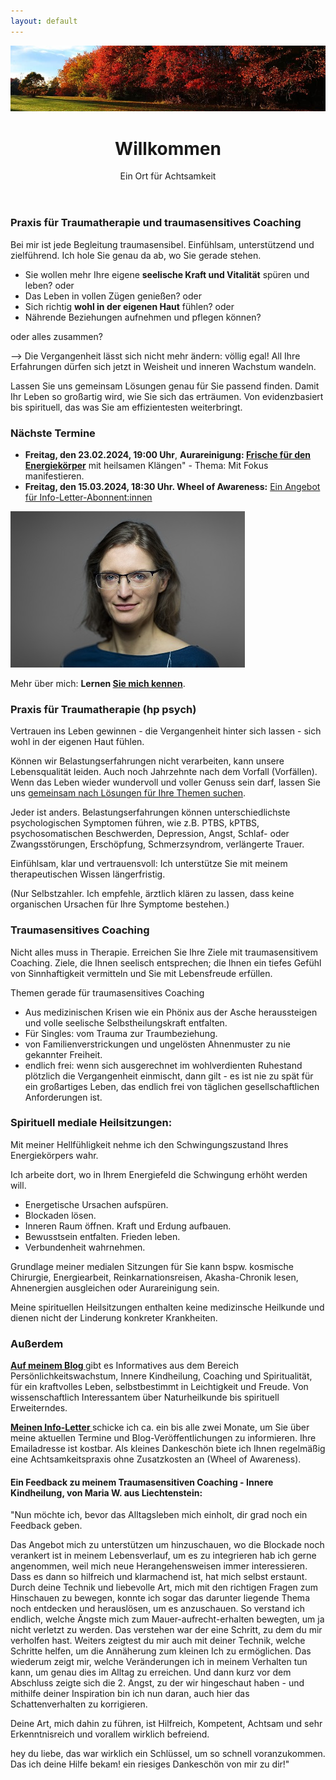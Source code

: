 ```yaml
---
layout: default
---
```

<img src="assets/images/blog-banner-herbst-wald.png" alt="" style="max-width:100%"/>


<header>
	<h1>Willkommen</h1>
	<p>Ein Ort für Achtsamkeit</p>
</header>


### Praxis für Traumatherapie und traumasensitives Coaching 
Bei mir ist jede Begleitung traumasensibel. Einfühlsam, unterstützend und zielführend. Ich hole Sie genau da ab, wo Sie gerade stehen.  

- Sie wollen mehr Ihre eigene **seelische Kraft und Vitalität** spüren und leben? oder
- Das Leben in vollen Zügen genießen? oder
- Sich richtig **wohl in der eigenen Haut** fühlen? oder
- Nährende Beziehungen aufnehmen und pflegen können? 

oder alles zusammen? 

--> Die Vergangenheit lässt sich nicht mehr ändern: völlig egal! All Ihre Erfahrungen dürfen sich jetzt in Weisheit und inneren Wachstum wandeln. 

Lassen Sie uns gemeinsam Lösungen genau für Sie passend finden. Damit Ihr Leben so großartig wird, wie Sie sich das erträumen. Von evidenzbasiert bis spirituell, das was Sie am effizientesten weiterbringt. 

### Nächste Termine
- **Freitag, den 23.02.2024, 19:00 Uhr**, **Aurareinigung: [Frische für den Energiekörper](/2023/02/10/Gruppenabende-Meditationsreisen)** mit heilsamen Klängen" - Thema: Mit Fokus manifestieren. 
- **Freitag, den 15.03.2024, 18:30 Uhr. Wheel of Awareness:** [Ein Angebot für Info-Letter-Abonnent:innen](/2021/04/21/Landingspage-Newsletteranmeldung.html)

 ![Jaymaleh](/assets/about-Portrait2.jpg)

Mehr über mich: <strong>Lernen <a href="/about/">Sie mich kennen</a></strong>.

### Praxis für Traumatherapie (hp psych)
Vertrauen ins Leben gewinnen - die Vergangenheit hinter sich lassen - sich wohl in der eigenen Haut fühlen. 

Können wir Belastungserfahrungen nicht verarbeiten, kann unsere Lebensqualität leiden. Auch noch Jahrzehnte nach dem Vorfall (Vorfällen). Wenn das Leben wieder wundervoll und voller Genuss sein darf, lassen Sie uns [gemeinsam nach Lösungen für Ihre Themen suchen](/2023/02/09/Traumatherapie-in-Berlin.html). 

Jeder ist anders. Belastungserfahrungen können unterschiedlichste psychologischen Symptomen führen, wie z.B. PTBS, kPTBS, psychosomatischen Beschwerden, Depression, Angst, Schlaf- oder Zwangsstörungen, Erschöpfung, Schmerzsyndrom, verlängerte Trauer.  

Einfühlsam, klar und vertrauensvoll: Ich unterstütze Sie mit meinem therapeutischen Wissen längerfristig.  

(Nur Selbstzahler. Ich empfehle, ärztlich klären zu lassen, dass keine organischen Ursachen für Ihre Symptome bestehen.)

### Traumasensitives Coaching
Nicht alles muss in Therapie. Erreichen Sie Ihre Ziele mit traumasensitivem Coaching. Ziele, die Ihnen seelisch entsprechen; die Ihnen ein tiefes Gefühl von Sinnhaftigkeit vermitteln und Sie mit Lebensfreude erfüllen. 

Themen gerade für traumasensitives Coaching 
- Aus medizinischen Krisen wie ein Phönix aus der Asche heraussteigen und volle seelische Selbstheilungskraft entfalten.  
- Für Singles: vom Trauma zur Traumbeziehung.
- von Familienverstrickungen und ungelösten Ahnenmuster zu nie gekannter Freiheit.
- endlich frei: wenn sich ausgerechnet im wohlverdienten Ruhestand plötzlich die Vergangenheit einmischt, dann gilt - es ist nie zu spät für ein großartiges Leben, das endlich frei von täglichen gesellschaftlichen Anforderungen ist. 

### Spirituell mediale Heilsitzungen:
Mit meiner Hellfühligkeit nehme ich den Schwingungszustand Ihres Energiekörpers wahr. 

Ich arbeite dort, wo in Ihrem Energiefeld die Schwingung erhöht werden will. 

- Energetische Ursachen aufspüren.
- Blockaden lösen.
- Inneren Raum öffnen. Kraft und Erdung aufbauen.
- Bewusstsein entfalten. Frieden leben. 
- Verbundenheit wahrnehmen.
  
Grundlage meiner medialen Sitzungen für Sie kann bspw. kosmische Chirurgie, Energiearbeit, Reinkarnationsreisen, Akasha-Chronik lesen, Ahnenergien ausgleichen oder Aurareinigung sein. 

Meine spirituellen Heilsitzungen enthalten keine medizinsche Heilkunde und dienen nicht der Linderung konkreter Krankheiten.  


### Außerdem
 <p><strong><a href="/blog.html">Auf meinem Blog </a></strong> gibt es Informatives aus dem Bereich Persönlichkeitswachstum, Innere Kindheilung, Coaching und Spiritualität, für ein kraftvolles Leben, selbstbestimmt in Leichtigkeit und Freude. Von wissenschaftlich Interessantem über Naturheilkunde bis spirituell Erweiterndes.
	</p>
	

<p><strong><a href="/2021/04/21/Landingspage-Newsletteranmeldung.html"> Meinen Info-Letter </a></strong>  schicke ich ca. ein bis alle zwei Monate, um Sie über meine aktuellen Termine und Blog-Veröffentlichungen zu informieren. Ihre Emailadresse ist kostbar. Als kleines Dankeschön biete ich Ihnen regelmäßig eine Achtsamkeitspraxis ohne Zusatzkosten an (Wheel of Awareness). </p>
	
<p>
<h4>Ein Feedback zu meinem Traumasensitiven Coaching - Innere Kindheilung, von Maria W. aus Liechtenstein: </h4>

<p>"Nun möchte ich, bevor das Alltagsleben mich einholt, dir grad noch ein
Feedback geben.</p> 

<p>Das Angebot mich zu unterstützen um hinzuschauen, wo die
Blockade noch verankert ist in meinem Lebensverlauf, um es zu integrieren
hab ich gerne angenommen, weil mich neue Herangehensweisen immer
interessieren. Dass es dann so hilfreich und klarmachend ist, hat mich
selbst erstaunt. Durch deine Technik und liebevolle Art, mich mit den
richtigen Fragen zum Hinschauen zu bewegen, konnte ich sogar das darunter
liegende Thema noch entdecken und herauslösen, um es anzuschauen. So
verstand ich endlich, welche Ängste mich zum Mauer-aufrecht-erhalten
bewegten, um ja nicht verletzt zu werden. Das verstehen war der eine
Schritt, zu dem du mir verholfen hast. Weiters zeigtest du mir auch mit
deiner Technik, welche Schritte helfen, um die Annäherung zum kleinen Ich
zu ermöglichen. Das wiederum zeigt mir, welche Veränderungen ich in
meinem Verhalten tun kann, um genau dies im Alltag zu erreichen. Und dann
kurz vor dem Abschluss zeigte sich die 2. Angst, zu der wir hingeschaut
haben - und mithilfe deiner Inspiration bin ich nun daran, auch hier das
Schattenverhalten zu korrigieren.</p> 

<p>Deine Art, mich dahin zu führen, ist Hilfreich, Kompetent, Achtsam und
sehr Erkenntnisreich und vorallem wirklich befreiend.</p> 

<p>hey du liebe, das war wirklich ein Schlüssel, um so schnell
voranzukommen. Das ich deine Hilfe bekam! ein riesiges Dankeschön von
mir zu dir!"</p> 

